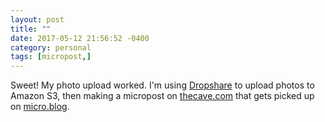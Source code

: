 ```yaml
---
layout: post
title: ""
date: 2017-05-12 21:56:52 -0400
category: personal
tags: [micropost,]
---
```


Sweet! My photo upload worked. I'm using [Dropshare](https://appsto.re/us/rAGK3.i) to upload photos to Amazon S3, then making a micropost on [thecave.com](https://www.thecave.com) that gets picked up on [micro.blog](http://micro.blog/kirbyt).

